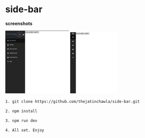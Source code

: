 # side-bar

**screenshots**

<img src="https://github.com/thejatinchawla/side-bar/blob/master/public/ss/Screenshot%20from%202022-12-15%2021-11-38.png?raw=true" width="200px" alt="ss1">

<img src="https://github.com/thejatinchawla/side-bar/blob/master/public/ss/Screenshot%20from%202022-12-15%2021-11-58.png?raw=true" width="150px" alt="ss2">


```
1. git clone https://github.com/thejatinchawla/side-bar.git
```
```
2. npm install
```
```
3. npm run dev
```
```
4. All set. Enjoy
```
